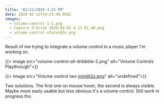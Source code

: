 ```yaml
---
title: '02/12/2020 3:25 PM'
date: 2020-02-12T14:25:48.858Z
images:
  - volume-control-1-2.png
  - Capture d’écran 2020-02-02 à 17.01.40.png
  - volume-control-states@3x.png
---
```

Result of me trying to integrate a volume control in a music player I'm working on.

{{< image src="volume-control-all-dribbble-2.png" alt="Volume Controls Playthrough">}}





{{< image src="Volume control two mini@2x.png" alt="undefined">}}



Two solutions. The first one on mouse hover, the second is always visible. Maybe more easly usable but less obvious it's a volume control. Still work in progress tho.
